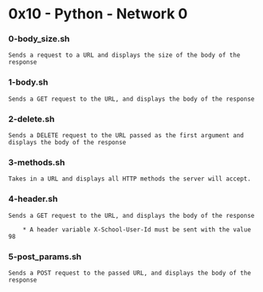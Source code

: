 # 0x10 - Python - Network 0

### 0-body_size.sh

    Sends a request to a URL and displays the size of the body of the response

### 1-body.sh

    Sends a GET request to the URL, and displays the body of the response

### 2-delete.sh

    Sends a DELETE request to the URL passed as the first argument and displays the body of the response

### 3-methods.sh

    Takes in a URL and displays all HTTP methods the server will accept.

### 4-header.sh

    Sends a GET request to the URL, and displays the body of the response

        * A header variable X-School-User-Id must be sent with the value 98

### 5-post_params.sh

    Sends a POST request to the passed URL, and displays the body of the response
